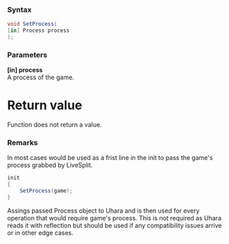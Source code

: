 ### Syntax
```c#
void SetProcess(
[in] Process process
);
```   
### Parameters
**[in] process**   
A process of the game.   
# Return value
Function does not return a value.   
### Remarks
In most cases would be used as a frist line in the init to pass the game's process grabbed by LiveSplit.
```c#
init
{
    SetProcess(game);
}
```
Assings passed Process object to Uhara and is then used for every operation that would require game's process.
This is not required as Uhara reads it with reflection but should be used if any compatibility issues arrive or in other edge cases.
